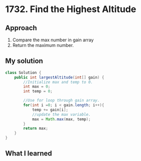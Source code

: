 # 1732. Find the Highest Altitude

## Approach
1. Compare the max number in gain array
2. Return the maximum number. 

## My solution

```java
class Solution {
    public int largestAltitude(int[] gain) {
        //Initialize max and temp to 0. 
        int max = 0;
        int temp = 0; 

        //Use for loop through gain array. 
        for(int i =0; i < gain.length; i++){
            temp += gain[i];
            //update the max variable. 
            max = Math.max(max, temp);
        }
        return max; 
    }
}
```
## What I learned
